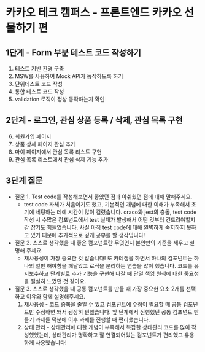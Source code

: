 # 카카오 테크 캠퍼스 - 프론트엔드 카카오 선물하기 편

## 1단계 - Form 부분 테스트 코드 작성하기

1. 테스트 기반 환경 구축
2. MSW를 사용하여 Mock API가 동작하도록 하기
3. 단위테스트 코드 작성
4. 통합 테스트 코드 작성
5. validation 로직이 정상 동작하는지 확인

## 2단계 - 로그인, 관심 상품 등록 / 삭제, 관심 목록 구현

6. 회원가입 페이지
7. 상품 상세 페이지 관심 추가
8. 마이 페이지에서 관심 목록 리스트 구현
9. 관심 목록 리스트에서 관심 삭제 기능 추가

## 3단계 질문
- 질문 1. Test code를 작성해보면서 좋았던 점과 아쉬웠던 점에 대해 말해주세요.
    - test code 자체가 처음이기도 했고, 기본적인 개념에 대한 이해가 부족해서 초기에 세팅하는 데에 시간이 많이 걸렸습니다. craco와 jest의 충돌, test code 작성 시 수많은 컴포넌트에서 test 실패가 발생해서 어떤 것부터 건드려야할지 감 잡기도 힘들었습니다. 사실 아직 test code에 대해 완벽하게 숙지하지 못하고 있기 때문에 추가적으로 깊게 공부를 할 생각입니다!
- 질문 2. 스스로 생각했을 때 좋은 컴포넌트란 무엇인지 본인만의 기준을 세우고 설명해 주세요.
    - 재사용성이 가장 중요한 것 같습니다! 또 카테캠을 하면서 하나의 컴포넌트는 하나의 일만 해야함을 깨달았고 로직을 분리하는 연습을 많이 했습니다. 코드를 유지보수하고 단계별로 추가 기능을 구현해 나갈 때 단일 책임 원칙에 대한 중요성을 절실히 느꼈던 것 같아요.
- 질문 3. 스스로 생각했을 때 공통 컴포넌트를 만들 때 가장 중요한 요소 2개를 선택하고 이유와 함께 설명해주세요.
    1. 재사용성 - 코드 중복을 줄일 수 있고 컴포넌트에 수정이 필요할 때 공통 컴포넌트만 수정하면 돼서 굉장히 편했습니다. 앞 단계에서 진행했던 공통 컴포넌트 만들기 과제들 덕분에 이후 과제를 진행할 때 편리했습니다.
    2. 상태 관리 - 상태관리에 대한 개념이 부족해서 복잡한 상태관리 코드를 많이 작성했었는데, 상태관리가 명확하고 잘 연결되어있는 컴포넌트가 편리했고 유용하게 사용했습니다!